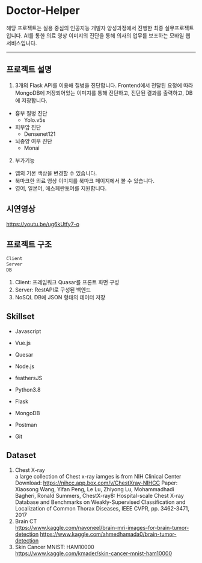 # Doctor-Helper

해당 프로젝트는 실용 중심의 인공지능 개발자 양성과정에서 진행한 최종 실무프로젝트입니다. AI를 통한 의료 영상 이미지의 진단을 통해 의사의 업무를 보조하는 모바일 웹 서비스입니다.


---

## 프로젝트 설명
1. 3개의 Flask API를 이용해 질병을 진단합니다. Frontend에서 전달된 요청에 따라 MongoDB에 저장되어있는 이미지를 통해 진단하고, 진단된 결과를 출력하고, DB에 저장합니다.
- 흉부 질병 진단
    - Yolo.v5s
- 피부암 진단
    - Densenet121
- 뇌종양 여부 진단
    - Monai
2. 부가기능
- 앱의 기본 색상을 변경할 수 있습니다.
- 북마크한 의료 영상 이미지를 북마크 페이지에서 볼 수 있습니다.
- 영어, 일본어, 에스페란토어를 지원합니다.

## 시연영상
https://youtu.be/ug6kUtfy7-o


## 프로젝트 구조
```bash
Client
Server
DB
```
1. Client: 프레임워크 Quasar를 프론트 화면 구성
2. Server: RestAPI로 구성된 백엔드
3. NoSQL DB에 JSON 형태의 데이터 저장

## Skillset

- Javascript
- Vue.js
- Quesar
- Node.js
- feathersJS

- Python3.8
- Flask

- MongoDB
- Postman
- Git


## Dataset
1. Chest X-ray <br>
a large collection of Chest x-ray iamges is from NIH Clinical Center
Download: https://nihcc.app.box.com/v/ChestXray-NIHCC
Paper: Xiaosong Wang, Yifan Peng, Le Lu, Zhiyong Lu, Mohammadhadi Bagheri, Ronald Summers, ChestX-ray8: Hospital-scale Chest X-ray Database and Benchmarks on Weakly-Supervised Classification and Localization of Common Thorax Diseases, IEEE CVPR, pp. 3462-3471, 2017
2. Brain CT <br>
https://www.kaggle.com/navoneel/brain-mri-images-for-brain-tumor-detection
https://www.kaggle.com/ahmedhamada0/brain-tumor-detection
3. Skin Cancer MNIST: HAM10000 <br>
https://www.kaggle.com/kmader/skin-cancer-mnist-ham10000
